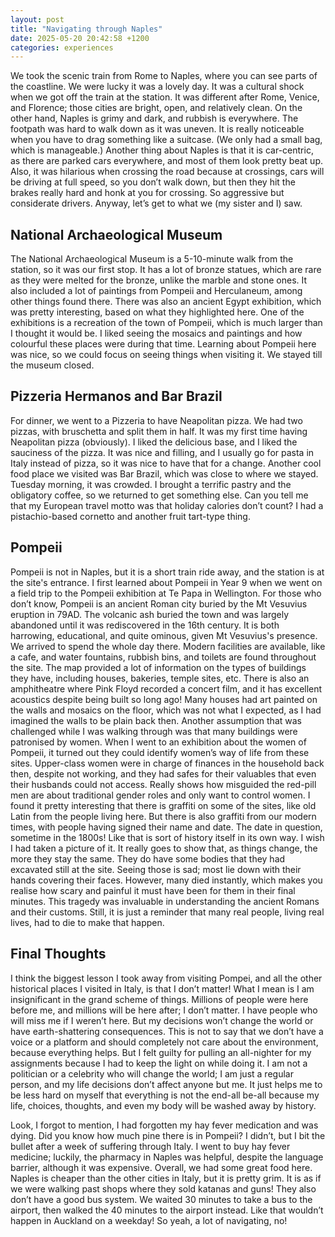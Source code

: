 ```yaml
---
layout: post
title: "Navigating through Naples"
date: 2025-05-20 20:42:58 +1200
categories: experiences
---
```


We took the scenic train from Rome to Naples, where you can see parts of the coastline. We were lucky it was a lovely day. It was a cultural shock when we got off the train at the station. It was different after Rome, Venice, and Florence; those cities are bright, open, and relatively clean. On the other hand, Naples is grimy and dark, and rubbish is everywhere. The footpath was hard to walk down as it was uneven. It is really noticeable when you have to drag something like a suitcase. (We only had a small bag, which is manageable.) Another thing about Naples is that it is car-centric, as there are parked cars everywhere, and most of them look pretty beat up. Also, it was hilarious when crossing the road because at crossings, cars will be driving at full speed, so you don’t walk down, but then they hit the brakes really hard and honk at you for crossing. So aggressive but considerate drivers. Anyway, let’s get to what we (my sister and I) saw.

## National Archaeological Museum

The National Archaeological Museum is a 5-10-minute walk from the station, so it was our first stop. It has a lot of bronze statues, which are rare as they were melted for the bronze, unlike the marble and stone ones. It also included a lot of paintings from Pompeii and Herculaneum, among other things found there. There was also an ancient Egypt exhibition, which was pretty interesting, based on what they highlighted here. One of the exhibitions is a recreation of the town of Pompeii, which is much larger than I thought it would be. I liked seeing the mosaics and paintings and how colourful these places were during that time. Learning about Pompeii here was nice, so we could focus on seeing things when visiting it. We stayed till the museum closed.

## Pizzeria Hermanos and Bar Brazil

For dinner, we went to a Pizzeria to have Neapolitan pizza. We had two pizzas, with bruschetta and split them in half. It was my first time having Neapolitan pizza (obviously). I liked the delicious base, and I liked the sauciness of the pizza. It was nice and filling, and I usually go for pasta in Italy instead of pizza, so it was nice to have that for a change.
Another cool food place we visited was Bar Brazil, which was close to where we stayed. Tuesday morning, it was crowded. I brought a terrific pastry and the obligatory coffee, so we returned to get something else. Can you tell me that my European travel motto was that holiday calories don’t count? I had a pistachio-based cornetto and another fruit tart-type thing.

## Pompeii

Pompeii is not in Naples, but it is a short train ride away, and the station is at the site's entrance. I first learned about Pompeii in Year 9 when we went on a field trip to the Pompeii exhibition at Te Papa in Wellington. For those who don’t know, Pompeii is an ancient Roman city buried by the Mt Vesuvius eruption in 79AD. The volcanic ash buried the town and was largely abandoned until it was rediscovered in the 16th century. It is both harrowing, educational, and quite ominous, given Mt Vesuvius's presence.
We arrived to spend the whole day there. Modern facilities are available, like a cafe, and water fountains, rubbish bins, and toilets are found throughout the site. The map provided a lot of information on the types of buildings they have, including houses, bakeries, temple sites, etc. There is also an amphitheatre where Pink Floyd recorded a concert film, and it has excellent acoustics despite being built so long ago!
Many houses had art painted on the walls and mosaics on the floor, which was not what I expected, as I had imagined the walls to be plain back then. Another assumption that was challenged while I was walking through was that many buildings were patronised by women. When I went to an exhibition about the women of Pompeii, it turned out they could identify women’s way of life from these sites. Upper-class women were in charge of finances in the household back then, despite not working, and they had safes for their valuables that even their husbands could not access. Really shows how misguided the red-pill men are about traditional gender roles and only want to control women.
I found it pretty interesting that there is graffiti on some of the sites, like old Latin from the people living here. But there is also graffiti from our modern times, with people having signed their name and date. The date in question, sometime in the 1800s! Like that is sort of history itself in its own way. I wish I had taken a picture of it. It really goes to show that, as things change, the more they stay the same.
They do have some bodies that they had excavated still at the site. Seeing those is sad; most lie down with their hands covering their faces. However, many died instantly, which makes you realise how scary and painful it must have been for them in their final minutes. This tragedy was invaluable in understanding the ancient Romans and their customs. Still, it is just a reminder that many real people, living real lives, had to die to make that happen.

## Final Thoughts

I think the biggest lesson I took away from visiting Pompei, and all the other historical places I visited in Italy, is that I don’t matter! What I mean is I am insignificant in the grand scheme of things. Millions of people were here before me, and millions will be here after; I don’t matter. I have people who will miss me if I weren’t here. But my decisions won’t change the world or have earth-shattering consequences. This is not to say that we don’t have a voice or a platform and should completely not care about the environment, because everything helps. But I felt guilty for pulling an all-nighter for my assignments because I had to keep the light on while doing it. I am not a politician or a celebrity who will change the world; I am just a regular person, and my life decisions don’t affect anyone but me. It just helps me to be less hard on myself that everything is not the end-all be-all because my life, choices, thoughts, and even my body will be washed away by history.

Look, I forgot to mention, I had forgotten my hay fever medication and was dying. Did you know how much pine there is in Pompeii? I didn’t, but I bit the bullet after a week of suffering through Italy. I went to buy hay fever medicine; luckily, the pharmacy in Naples was helpful, despite the language barrier, although it was expensive. Overall, we had some great food here. Naples is cheaper than the other cities in Italy, but it is pretty grim. It is as if we were walking past shops where they sold katanas and guns! They also don’t have a good bus system. We waited 30 minutes to take a bus to the airport, then walked the 40 minutes to the airport instead. Like that wouldn’t happen in Auckland on a weekday! So yeah, a lot of navigating, no!
